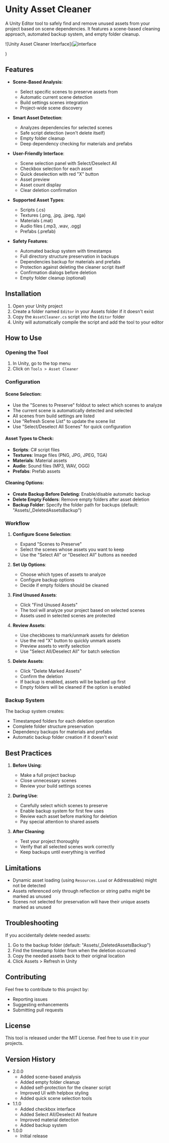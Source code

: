 # Unity Asset Cleaner

A Unity Editor tool to safely find and remove unused assets from your project based on scene dependencies. It features a scene-based cleaning approach, automated backup system, and empty folder cleanup.

![Unity Asset Cleaner Interface](![interface](https://github.com/user-attachments/assets/e287535b-4ad5-47a8-bf26-a7e82f6184cb)

)

## Features

- **Scene-Based Analysis**:
  - Select specific scenes to preserve assets from
  - Automatic current scene detection
  - Build settings scenes integration
  - Project-wide scene discovery

- **Smart Asset Detection**:
  - Analyzes dependencies for selected scenes
  - Safe script detection (won't delete itself)
  - Empty folder cleanup
  - Deep dependency checking for materials and prefabs

- **User-Friendly Interface**:
  - Scene selection panel with Select/Deselect All
  - Checkbox selection for each asset
  - Quick deselection with red "X" button
  - Asset preview
  - Asset count display
  - Clear deletion confirmation

- **Supported Asset Types**:
  - Scripts (.cs)
  - Textures (.png, .jpg, .jpeg, .tga)
  - Materials (.mat)
  - Audio files (.mp3, .wav, .ogg)
  - Prefabs (.prefab)

- **Safety Features**:
  - Automated backup system with timestamps
  - Full directory structure preservation in backups
  - Dependencies backup for materials and prefabs
  - Protection against deleting the cleaner script itself
  - Confirmation dialogs before deletion
  - Empty folder cleanup (optional)

## Installation

1. Open your Unity project
2. Create a folder named `Editor` in your Assets folder if it doesn't exist
3. Copy the `AssetCleaner.cs` script into the `Editor` folder
4. Unity will automatically compile the script and add the tool to your editor

## How to Use

### Opening the Tool
1. In Unity, go to the top menu
2. Click on `Tools > Asset Cleaner`

### Configuration

#### Scene Selection:
- Use the "Scenes to Preserve" foldout to select which scenes to analyze
- The current scene is automatically detected and selected
- All scenes from build settings are listed
- Use "Refresh Scene List" to update the scene list
- Use "Select/Deselect All Scenes" for quick configuration

#### Asset Types to Check:
- **Scripts**: C# script files
- **Textures**: Image files (PNG, JPG, JPEG, TGA)
- **Materials**: Material assets
- **Audio**: Sound files (MP3, WAV, OGG)
- **Prefabs**: Prefab assets

#### Cleaning Options:
- **Create Backup Before Deleting**: Enable/disable automatic backup
- **Delete Empty Folders**: Remove empty folders after asset deletion
- **Backup Folder**: Specify the folder path for backups (default: "Assets/_DeletedAssetsBackup")

### Workflow

1. **Configure Scene Selection**:
   - Expand "Scenes to Preserve"
   - Select the scenes whose assets you want to keep
   - Use the "Select All" or "Deselect All" buttons as needed

2. **Set Up Options**:
   - Choose which types of assets to analyze
   - Configure backup options
   - Decide if empty folders should be cleaned

3. **Find Unused Assets**:
   - Click "Find Unused Assets"
   - The tool will analyze your project based on selected scenes
   - Assets used in selected scenes are protected

4. **Review Assets**:
   - Use checkboxes to mark/unmark assets for deletion
   - Use the red "X" button to quickly unmark assets
   - Preview assets to verify selection
   - Use "Select All/Deselect All" for batch selection

5. **Delete Assets**:
   - Click "Delete Marked Assets"
   - Confirm the deletion
   - If backup is enabled, assets will be backed up first
   - Empty folders will be cleaned if the option is enabled

### Backup System

The backup system creates:
- Timestamped folders for each deletion operation
- Complete folder structure preservation
- Dependency backups for materials and prefabs
- Automatic backup folder creation if it doesn't exist

## Best Practices

1. **Before Using**:
   - Make a full project backup
   - Close unnecessary scenes
   - Review your build settings scenes

2. **During Use**:
   - Carefully select which scenes to preserve
   - Enable backup system for first few uses
   - Review each asset before marking for deletion
   - Pay special attention to shared assets

3. **After Cleaning**:
   - Test your project thoroughly
   - Verify that all selected scenes work correctly
   - Keep backups until everything is verified

## Limitations

- Dynamic asset loading (using `Resources.Load` or Addressables) might not be detected
- Assets referenced only through reflection or string paths might be marked as unused
- Scenes not selected for preservation will have their unique assets marked as unused

## Troubleshooting

If you accidentally delete needed assets:
1. Go to the backup folder (default: "Assets/_DeletedAssetsBackup")
2. Find the timestamp folder from when the deletion occurred
3. Copy the needed assets back to their original location
4. Click Assets > Refresh in Unity

## Contributing

Feel free to contribute to this project by:
- Reporting issues
- Suggesting enhancements
- Submitting pull requests

## License

This tool is released under the MIT License. Feel free to use it in your projects.

## Version History

- 2.0.0
  - Added scene-based analysis
  - Added empty folder cleanup
  - Added self-protection for the cleaner script
  - Improved UI with helpbox styling
  - Added quick scene selection tools
- 1.1.0
  - Added checkbox interface
  - Added Select All/Deselect All feature
  - Improved material detection
  - Added backup system
- 1.0.0
  - Initial release
